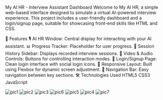 My AI HR - Interview Assistant Dashboard
Welcome to My AI HR, a simple web-based interface designed to simulate a virtual AI-powered interview experience. This project includes a user-friendly dashboard and a login/signup page, suitable for showcasing front-end skills like HTML and CSS.



🚀 Features
🎙️ AI HR Window: Central display for interacting with your AI assistant.
📊 Progress Tracker: Placeholder for user progress.
🧾 Session History Sidebar: Displays recorded interview sessions.
🎥 Video & Audio Controls: Buttons for controlling interaction modes.
🔐 Login/Signup Page: Clean login interface with social login icons.
📑 Responsive Layout: Built using Flexbox for dynamic screen adjustment.
🧭 Navigation Bar: Easy navigation between key sections.
🛠️ Technologies Used
HTML5
CSS3
JavaScript



![pic1](https://github.com/user-attachments/assets/84e9952f-0123-48bd-a8c6-add1bffe66f4)
![pic2](https://github.com/user-attachments/assets/2cbe0646-c4dd-4b67-965e-3359bc763a6a)
![pic3](https://github.com/user-attachments/assets/8e6846b8-ad00-4fc7-9a17-34e8eb4e092a)
![pic6](https://github.com/user-attachments/assets/fae92a56-bedc-47fb-b068-315a07db5e8d)
![pic5](https://github.com/user-attachments/assets/3fe36b48-2d44-4a57-815a-18ed20f6a7e1)
![pic4](https://github.com/user-attachments/assets/8cd2831c-ad23-4b01-8f8b-4252dd4cc3e6)
![pic7](https://github.com/user-attachments/assets/00ddcac7-9db7-4e5d-b9df-dee1349947bf)

